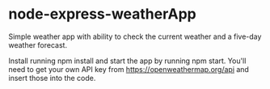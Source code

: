 # node-express-weatherApp

Simple weather app with ability to check the current weather and a five-day weather forecast.

Install running npm install and start the app by running npm start. You'll need to get your own API key from https://openweathermap.org/api and insert those into the code.
